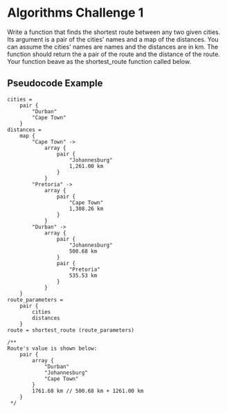 # Algorithms Challenge 1

Write a function that finds the shortest route between any two given cities. Its argument is a pair of the cities' names and a map of the distances.
You can assume the cities' names are names and the distances are in km.
The function should return the a pair of the route and the distance of the route.
Your function beave as the shortest_route function called below.


## Pseudocode Example

```
cities = 
    pair { 
        "Durban"
        "Cape Town"
    }
distances =
    map {
        "Cape Town" -> 
            array { 
                pair { 
                    "Johannesburg"
                    1,261.00 km 
                }
            }
        "Pretoria" -> 
            array {
                pair { 
                    "Cape Town"
                    1,308.26 km 
                } 
            }
        "Durban" -> 
            array { 
                pair { 
                    "Johannesburg"
                    500.68 km 
                } 
                pair { 
                    "Pretoria"
                    535.53 km
                }
            }
    }
route_parameters =
    pair {
        cities
        distances
    }
route = shortest_route (route_parameters)

/**
Route's value is shown below:
    pair {
        array {
            "Durban"
            "Johannesburg"
            "Cape Town"
        }
        1761.68 km // 500.68 km + 1261.00 km
    }
 */
```
